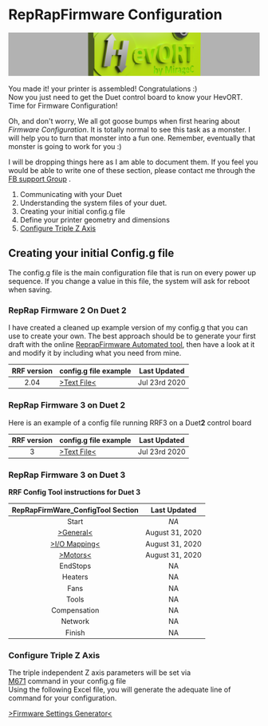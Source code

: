 # RepRapFirmware Configuration

![Cover Flat](../../assets/images/cover-flat.png)

You made it!  your printer is assembled!  Congratulations :)  
Now you just need to get the Duet control board to know your HevORT. Time for Firmware Configuration!

Oh, and don't worry, We all got goose bumps when first hearing about _Firmware Configuration_.  It is totally normal to see this task as a monster.  I will help you to turn that monster into a fun one.  Remember, eventually that monster is going to work for you :)

I will be dropping things here as I am able to document them. If you feel you would be able to write one of these section, please contact me through the [FB support Group](https://www.facebook.com/groups/hevort/) .


1. Communicating with your Duet
2. Understanding the system files of your duet.
3. Creating your initial config.g file
4. Define your printer geometry and dimensions
5. [Configure Triple Z Axis](#5-configure-triple-z-axis)

## Creating your initial Config.g file

The config.g file is the main configuration file that is run on every power up sequence.  If you change a value in this file, the system will ask for reboot when saving.

### RepRap Firmware 2 On Duet 2

I have created a cleaned up example version of my config.g that you can use to create your own.  The best approach should be to generate your first draft with the online [ReprapFirmware Automated tool](https://configtool.reprapfirmware.org/Start), then have a look at it and modify it by including what you need from mine.

| RRF version | config.g file example                                                             | Last Updated  |
|:-----------:|-----------------------------------------------------------------------------------|:-------------:|
|    2.04     | [>Text File<](../../assets/references/firmware-settings/2.04config_g_example.txt) | Jul 23rd 2020 |

### RepRap Firmware 3 on Duet 2

Here is an example of a config file running RRF3 on a Duet**2** control board

| RRF version | config.g file example                                                       | Last Updated  |
|:-----------:|-----------------------------------------------------------------------------|:-------------:|
|      3      | [>Text File<](../../assets/references/firmware-settings/RRF3_D2_config.txt) | Jul 23rd 2020 |

### RepRap Firmware 3 on Duet 3

**RRF Config Tool instructions for Duet 3**

|                    RepRapFirmWare_ConfigTool Section                     |  Last Updated   |
|:------------------------------------------------------------------------:|:---------------:|
|                                  Start                                   |      *NA*       |
|   [>General<](../../assets/references/firmware-settings/RRF3_D3P2.htm)   | August 31, 2020 |
| [>I/O Mapping<](../../assets/references/firmware-settings/RRF3_D3P3.htm) | August 31, 2020 |
|   [>Motors<](../../assets/references/firmware-settings/RRF3_D3P4.htm)    | August 31, 2020 |
|                                 EndStops                                 |       NA        |
|                                 Heaters                                  |       NA        |
|                                   Fans                                   |       NA        |
|                                  Tools                                   |       NA        |
|                               Compensation                               |       NA        |
|                                 Network                                  |       NA        |
|                                  Finish                                  |       NA        |

### Configure Triple Z Axis

The triple independent Z axis parameters will be set via  
[M671](https://duet3d.dozuki.com/Wiki/Gcode#Section_M671_Define_positions_of_Z_leadscrews_or_bed_levelling_screws) command in your config.g file  
Using the following Excel file, you will generate the adequate line of command for your configuration.

[>Firmware Settings Generator<](../../assets/references/firmware-settings/FirmWareSettings.xlsx)
